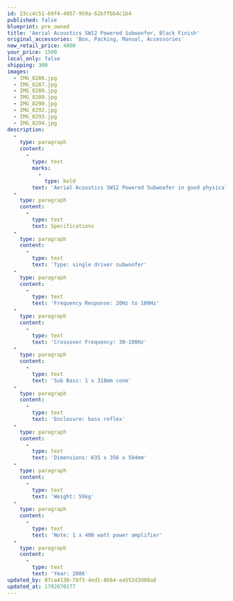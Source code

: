 ```yaml
---
id: 23cc4c51-69f4-4957-959a-62bffbb4c1b4
published: false
blueprint: pre_owned
title: 'Aerial Acoustics SW12 Powered Subwoofer, Black Finish'
original_accessories: 'Box, Packing, Manual, Accessories'
new_retail_price: 4800
your_price: 1500
local_only: false
shipping: 300
images:
  - IMG_8286.jpg
  - IMG_8287.jpg
  - IMG_8288.jpg
  - IMG_8289.jpg
  - IMG_8290.jpg
  - IMG_8292.jpg
  - IMG_8293.jpg
  - IMG_8294.jpg
description:
  -
    type: paragraph
    content:
      -
        type: text
        marks:
          -
            type: bold
        text: 'Aerial Acoustics SW12 Powered Subwoofer in good physical and functional condition with original box, packing and accessories - black finish Unit sold new for $4,800.00'
  -
    type: paragraph
    content:
      -
        type: text
        text: Specifications
  -
    type: paragraph
    content:
      -
        type: text
        text: 'Type: single driver subwoofer'
  -
    type: paragraph
    content:
      -
        type: text
        text: 'Frequency Response: 20Hz to 100Hz'
  -
    type: paragraph
    content:
      -
        type: text
        text: 'Crossover Frequency: 30-100Hz'
  -
    type: paragraph
    content:
      -
        type: text
        text: 'Sub Bass: 1 x 318mm cone'
  -
    type: paragraph
    content:
      -
        type: text
        text: 'Enclosure: bass reflex'
  -
    type: paragraph
    content:
      -
        type: text
        text: 'Dimensions: 635 x 356 x 584mm'
  -
    type: paragraph
    content:
      -
        type: text
        text: 'Weight: 59kg'
  -
    type: paragraph
    content:
      -
        type: text
        text: 'Note: 1 x 400 watt power amplifier'
  -
    type: paragraph
    content:
      -
        type: text
        text: 'Year: 2006'
updated_by: 87ca4130-78f3-4ed1-8b64-aa552d3d08a8
updated_at: 1702070177
---
```

